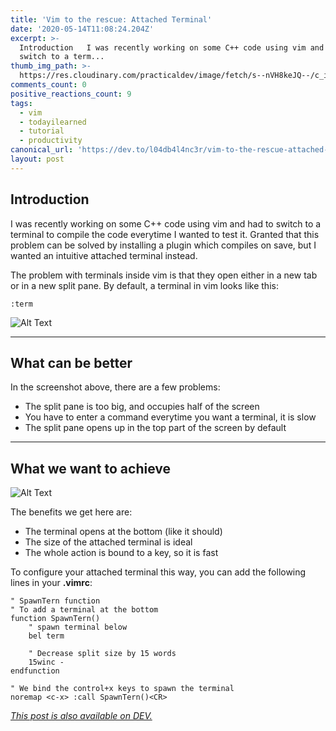 ```yaml
---
title: 'Vim to the rescue: Attached Terminal'
date: '2020-05-14T11:08:24.204Z'
excerpt: >-
  Introduction   I was recently working on some C++ code using vim and had to
  switch to a term...
thumb_img_path: >-
  https://res.cloudinary.com/practicaldev/image/fetch/s--nVH8keJQ--/c_imagga_scale,f_auto,fl_progressive,h_420,q_auto,w_1000/https://dev-to-uploads.s3.amazonaws.com/i/b2ddkf07dthib4vwkm24.png
comments_count: 0
positive_reactions_count: 9
tags:
  - vim
  - todayilearned
  - tutorial
  - productivity
canonical_url: 'https://dev.to/l04db4l4nc3r/vim-to-the-rescue-attached-terminal-3e9m'
layout: post
---
```

## Introduction

I was recently working on some C++ code using vim and had to switch to a terminal to compile the code everytime I wanted to test it. Granted that this problem can be solved by installing a plugin which compiles on save, but I wanted an intuitive attached terminal instead.

The problem with terminals inside vim is that they open either in a new tab or in a new split pane. By default, a terminal in vim looks like this:


```
:term
```


![Alt Text](https://dev-to-uploads.s3.amazonaws.com/i/z558w3qtckhz53yy92sc.png)

---

## What can be better

In the screenshot above, there are a few problems:

* The split pane is too big, and occupies half of the screen
* You have to enter a command everytime you want a terminal, it is slow
* The split pane opens up in the top part of the screen by default

---

## What we want to achieve

![Alt Text](https://dev-to-uploads.s3.amazonaws.com/i/zcusgrmeti1vp8fvqmkd.png)

The benefits we get here are:

* The terminal opens at the bottom (like it should)
* The size of the attached terminal is ideal
* The whole action is bound to a key, so it is fast

To configure your attached terminal this way, you can add the following lines in your **.vimrc**:


```vimscript
" SpawnTern function
" To add a terminal at the bottom
function SpawnTern()
	" spawn terminal below
	bel term

	" Decrease split size by 15 words
	15winc -
endfunction

" We bind the control+x keys to spawn the terminal
noremap <c-x> :call SpawnTern()<CR>
```


*[This post is also available on DEV.](https://dev.to/l04db4l4nc3r/vim-to-the-rescue-attached-terminal-3e9m)*


<script>
const parent = document.getElementsByTagName('head')[0];
const script = document.createElement('script');
script.type = 'text/javascript';
script.src = 'https://cdnjs.cloudflare.com/ajax/libs/iframe-resizer/4.1.1/iframeResizer.min.js';
script.charset = 'utf-8';
script.onload = function() {
    window.iFrameResize({}, '.liquidTag');
};
parent.appendChild(script);
</script>    
